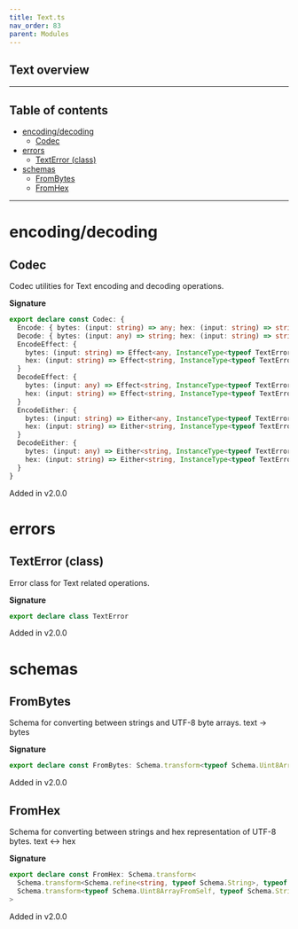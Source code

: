 ```yaml
---
title: Text.ts
nav_order: 83
parent: Modules
---
```


## Text overview

---

<h2 class="text-delta">Table of contents</h2>

- [encoding/decoding](#encodingdecoding)
  - [Codec](#codec)
- [errors](#errors)
  - [TextError (class)](#texterror-class)
- [schemas](#schemas)
  - [FromBytes](#frombytes)
  - [FromHex](#fromhex)

---

# encoding/decoding

## Codec

Codec utilities for Text encoding and decoding operations.

**Signature**

```ts
export declare const Codec: {
  Encode: { bytes: (input: string) => any; hex: (input: string) => string }
  Decode: { bytes: (input: any) => string; hex: (input: string) => string }
  EncodeEffect: {
    bytes: (input: string) => Effect<any, InstanceType<typeof TextError>>
    hex: (input: string) => Effect<string, InstanceType<typeof TextError>>
  }
  DecodeEffect: {
    bytes: (input: any) => Effect<string, InstanceType<typeof TextError>>
    hex: (input: string) => Effect<string, InstanceType<typeof TextError>>
  }
  EncodeEither: {
    bytes: (input: string) => Either<any, InstanceType<typeof TextError>>
    hex: (input: string) => Either<string, InstanceType<typeof TextError>>
  }
  DecodeEither: {
    bytes: (input: any) => Either<string, InstanceType<typeof TextError>>
    hex: (input: string) => Either<string, InstanceType<typeof TextError>>
  }
}
```

Added in v2.0.0

# errors

## TextError (class)

Error class for Text related operations.

**Signature**

```ts
export declare class TextError
```

Added in v2.0.0

# schemas

## FromBytes

Schema for converting between strings and UTF-8 byte arrays.
text -> bytes

**Signature**

```ts
export declare const FromBytes: Schema.transform<typeof Schema.Uint8ArrayFromSelf, typeof Schema.String>
```

Added in v2.0.0

## FromHex

Schema for converting between strings and hex representation of UTF-8 bytes.
text <-> hex

**Signature**

```ts
export declare const FromHex: Schema.transform<
  Schema.transform<Schema.refine<string, typeof Schema.String>, typeof Schema.Uint8ArrayFromSelf>,
  Schema.transform<typeof Schema.Uint8ArrayFromSelf, typeof Schema.String>
>
```

Added in v2.0.0
